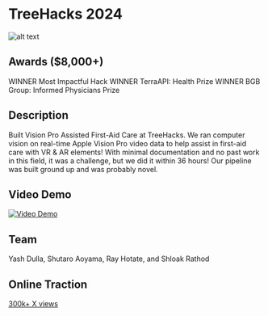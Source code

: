# TreeHacks 2024
![alt text](https://pbs.twimg.com/media/GG81efEakAAHkm-?format=jpg&name=medium)

## Awards ($8,000+)
WINNER Most Impactful Hack 
WINNER TerraAPI: Health Prize 
WINNER BGB Group: Informed Physicians Prize 

## Description 
Built Vision Pro Assisted First-Aid Care at TreeHacks. We ran computer vision on real-time Apple Vision Pro video data to help assist in first-aid care with VR & AR elements! With minimal documentation and no past work in this field, it was a challenge, but we did it within 36 hours! Our pipeline was built ground up and was probably novel.

## Video Demo
[![Video Demo](https://img.youtube.com/vi/r6CRiycOKFQ/0.jpg)](https://www.youtube.com/watch?v=r6CRiycOKFQ)

## Team
Yash Dulla, Shutaro Aoyama, Ray Hotate, and Shloak Rathod

## Online Traction 
<a href="https://x.com/AlexReibman/status/1759542691157979281" target="_blank">300k+ X views</a>

 



